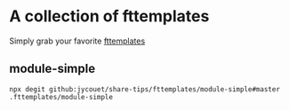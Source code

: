 # A collection of fttemplates

Simply grab your favorite [fttemplates](https://marketplace.visualstudio.com/items?itemName=Huuums.vscode-fast-folder-structure)

## module-simple

`npx degit github:jycouet/share-tips/fttemplates/module-simple#master .fttemplates/module-simple`
